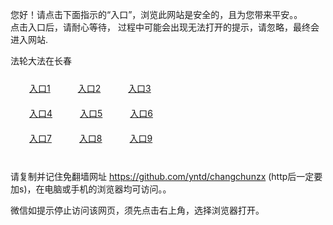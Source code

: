 您好！请点击下面指示的“入口”，浏览此网站是安全的，且为您带来平安。。 <br/>
点击入口后，请耐心等待， 过程中可能会出现无法打开的提示，请忽略，最终会进入网站. </br>

法轮大法在长春<br/>
<div style="padding:10px"><a style="margin:20px" target="_blank" href="https://d2atiulp8rj2c3.cloudfront.net/2Qpsp?cxvlackg" id="ccLink1" rel="nofollow">入口1</a> <a target="_blank" style="margin:20px" href="https://d2zbghrn163zl4.cloudfront.net/2Qpsp?hbaxcn" id="ccLink2" rel="nofollow">入口2</a> <a style="margin:20px" target="_blank" href="https://d2ql2hpt6na3k.cloudfront.net/2Qpsp?bbfsi" id="ccLink3" rel="nofollow">入口3</a></div>

<div style="padding:10px" ><a style="margin:20px" target="_blank" href="https://d2atiulp8rj2c3.cloudfront.net/2Qpsp?cxvlackg" id="ccLink4" rel="nofollow">入口4</a> <a style="margin:20px" href="https://d2zbghrn163zl4.cloudfront.net/2Qpsp?hbaxcn" target="_blank" id="ccLink5" rel="nofollow">入口5</a> <a style="margin:20px" href="https://d2ql2hpt6na3k.cloudfront.net/2Qpsp?bbfsi" target="_blank" id="ccLink6" rel="nofollow">入口6</a></div>

<div style="padding:10px"><a style="margin:20px" target="_blank" href="https://d2atiulp8rj2c3.cloudfront.net/2Qpsp?cxvlackg" id="ccLink7" rel="nofollow">入口7</a> <a style="margin:20px" href="https://d2zbghrn163zl4.cloudfront.net/2Qpsp?hbaxcn" target="_blank" id="ccLink8" rel="nofollow">入口8</a> <a style="margin:20px" target="_blank" href="https://d2ql2hpt6na3k.cloudfront.net/2Qpsp?bbfsi" id="ccLink9" rel="nofollow">入口9</a></div>

<br/>



请复制并记住免翻墙网址 https://github.com/yntd/changchunzx (http后一定要加s)，在电脑或手机的浏览器均可访问。。<br/>

微信如提示停止访问该网页，须先点击右上角，选择浏览器打开。
